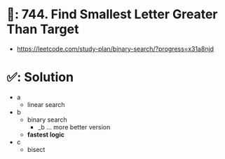 # 📄: 744. Find Smallest Letter Greater Than Target

- https://leetcode.com/study-plan/binary-search/?progress=x31a8njd

# ✅: Solution

- a
  - linear search
- b
  - binary search
    - _b ... more better version
  - **fastest logic**
- c
  - bisect

